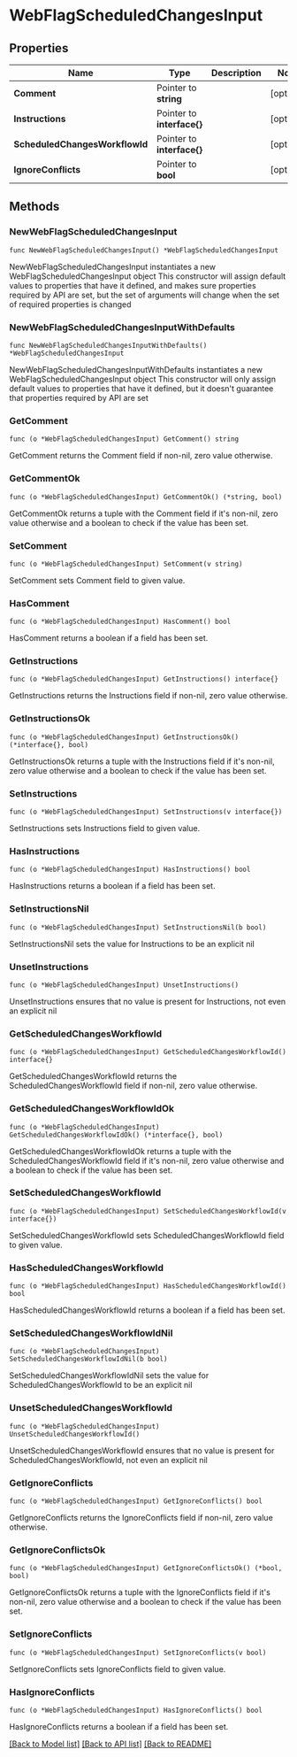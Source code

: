 # WebFlagScheduledChangesInput

## Properties

Name | Type | Description | Notes
------------ | ------------- | ------------- | -------------
**Comment** | Pointer to **string** |  | [optional] 
**Instructions** | Pointer to **interface{}** |  | [optional] 
**ScheduledChangesWorkflowId** | Pointer to **interface{}** |  | [optional] 
**IgnoreConflicts** | Pointer to **bool** |  | [optional] 

## Methods

### NewWebFlagScheduledChangesInput

`func NewWebFlagScheduledChangesInput() *WebFlagScheduledChangesInput`

NewWebFlagScheduledChangesInput instantiates a new WebFlagScheduledChangesInput object
This constructor will assign default values to properties that have it defined,
and makes sure properties required by API are set, but the set of arguments
will change when the set of required properties is changed

### NewWebFlagScheduledChangesInputWithDefaults

`func NewWebFlagScheduledChangesInputWithDefaults() *WebFlagScheduledChangesInput`

NewWebFlagScheduledChangesInputWithDefaults instantiates a new WebFlagScheduledChangesInput object
This constructor will only assign default values to properties that have it defined,
but it doesn't guarantee that properties required by API are set

### GetComment

`func (o *WebFlagScheduledChangesInput) GetComment() string`

GetComment returns the Comment field if non-nil, zero value otherwise.

### GetCommentOk

`func (o *WebFlagScheduledChangesInput) GetCommentOk() (*string, bool)`

GetCommentOk returns a tuple with the Comment field if it's non-nil, zero value otherwise
and a boolean to check if the value has been set.

### SetComment

`func (o *WebFlagScheduledChangesInput) SetComment(v string)`

SetComment sets Comment field to given value.

### HasComment

`func (o *WebFlagScheduledChangesInput) HasComment() bool`

HasComment returns a boolean if a field has been set.

### GetInstructions

`func (o *WebFlagScheduledChangesInput) GetInstructions() interface{}`

GetInstructions returns the Instructions field if non-nil, zero value otherwise.

### GetInstructionsOk

`func (o *WebFlagScheduledChangesInput) GetInstructionsOk() (*interface{}, bool)`

GetInstructionsOk returns a tuple with the Instructions field if it's non-nil, zero value otherwise
and a boolean to check if the value has been set.

### SetInstructions

`func (o *WebFlagScheduledChangesInput) SetInstructions(v interface{})`

SetInstructions sets Instructions field to given value.

### HasInstructions

`func (o *WebFlagScheduledChangesInput) HasInstructions() bool`

HasInstructions returns a boolean if a field has been set.

### SetInstructionsNil

`func (o *WebFlagScheduledChangesInput) SetInstructionsNil(b bool)`

 SetInstructionsNil sets the value for Instructions to be an explicit nil

### UnsetInstructions
`func (o *WebFlagScheduledChangesInput) UnsetInstructions()`

UnsetInstructions ensures that no value is present for Instructions, not even an explicit nil
### GetScheduledChangesWorkflowId

`func (o *WebFlagScheduledChangesInput) GetScheduledChangesWorkflowId() interface{}`

GetScheduledChangesWorkflowId returns the ScheduledChangesWorkflowId field if non-nil, zero value otherwise.

### GetScheduledChangesWorkflowIdOk

`func (o *WebFlagScheduledChangesInput) GetScheduledChangesWorkflowIdOk() (*interface{}, bool)`

GetScheduledChangesWorkflowIdOk returns a tuple with the ScheduledChangesWorkflowId field if it's non-nil, zero value otherwise
and a boolean to check if the value has been set.

### SetScheduledChangesWorkflowId

`func (o *WebFlagScheduledChangesInput) SetScheduledChangesWorkflowId(v interface{})`

SetScheduledChangesWorkflowId sets ScheduledChangesWorkflowId field to given value.

### HasScheduledChangesWorkflowId

`func (o *WebFlagScheduledChangesInput) HasScheduledChangesWorkflowId() bool`

HasScheduledChangesWorkflowId returns a boolean if a field has been set.

### SetScheduledChangesWorkflowIdNil

`func (o *WebFlagScheduledChangesInput) SetScheduledChangesWorkflowIdNil(b bool)`

 SetScheduledChangesWorkflowIdNil sets the value for ScheduledChangesWorkflowId to be an explicit nil

### UnsetScheduledChangesWorkflowId
`func (o *WebFlagScheduledChangesInput) UnsetScheduledChangesWorkflowId()`

UnsetScheduledChangesWorkflowId ensures that no value is present for ScheduledChangesWorkflowId, not even an explicit nil
### GetIgnoreConflicts

`func (o *WebFlagScheduledChangesInput) GetIgnoreConflicts() bool`

GetIgnoreConflicts returns the IgnoreConflicts field if non-nil, zero value otherwise.

### GetIgnoreConflictsOk

`func (o *WebFlagScheduledChangesInput) GetIgnoreConflictsOk() (*bool, bool)`

GetIgnoreConflictsOk returns a tuple with the IgnoreConflicts field if it's non-nil, zero value otherwise
and a boolean to check if the value has been set.

### SetIgnoreConflicts

`func (o *WebFlagScheduledChangesInput) SetIgnoreConflicts(v bool)`

SetIgnoreConflicts sets IgnoreConflicts field to given value.

### HasIgnoreConflicts

`func (o *WebFlagScheduledChangesInput) HasIgnoreConflicts() bool`

HasIgnoreConflicts returns a boolean if a field has been set.


[[Back to Model list]](../README.md#documentation-for-models) [[Back to API list]](../README.md#documentation-for-api-endpoints) [[Back to README]](../README.md)


